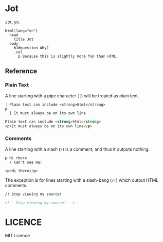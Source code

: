 Jot
===

Jot, yo.

```jade
html(lang="en")
  head
    title Jot
  body
    h1#question Why?
    .col
      p Because this is slightly more fun than HTML.
```

## Reference

### Plain Text

A line starting with a pipe character (`|`) will be treated as plain text.

```jade
| Plain text can include <strong>html</strong>
p
  | It must always be on its own line
```
```html
Plain text can include <strong>html</strong>
<p>It must always be on its own line</p>
```

### Comments

A line starting with a slash (`/`) is a comment, and thus it outputs nothing.

```slim
p Hi there
  / Can't see me!
```
```html
<p>Hi there</p>
```

The exception is for lines starting with a slash-bang (`/!`) which output HTML
comments.

```slim
/! Stop viewing my source!
```
```html
<!-- Stop viewing my source! -->
```

# LICENCE

MIT Licence
